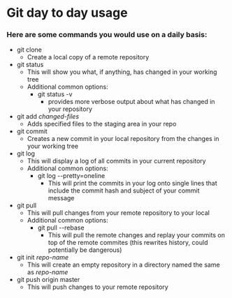 # Git day to day usage  

### Here are some commands you would use on a daily basis:
* git clone
  * Create a local copy of a remote repository
* git status
  * This will show you what, if anything, has changed in your working tree
  * Additional common options:
    * git status -v 
      * provides more verbose output about what has changed in your repository
* git add _changed-files_
  * Adds specified files to the staging area in your repo 
* git commit
  * Creates a new commit in your local repository from the changes in your working tree
* git log
  * This will display a log of all commits in your current repository
  * Additional common options:
    * git log --pretty=oneline
      * This will print the commits in your log onto single lines that include the commit hash and subject of your commit message
* git pull
  * This will pull changes from your remote repository to your local
  * Additional common options:
    * git pull --rebase
      * This will pull the remote changes and replay your commits on top of the remote commites (this rewrites history, could potentially be dangerous)
* git init _repo-name_
  * This will create an empty repository in a directory named the same as _repo-name_
* git push origin master
  * This will push changes to your remote repository